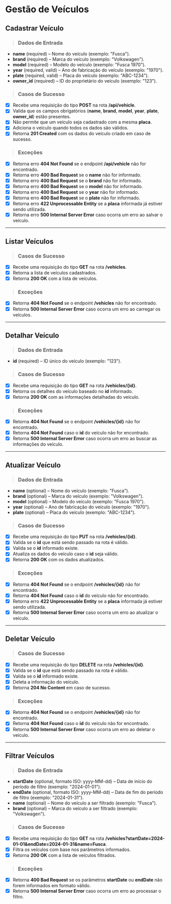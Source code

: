 # Gestão de Veículos

## Cadastrar Veículo

> ### Dados de Entrada
* **name** (required) – Nome do veículo (exemplo: "Fusca").
* **brand** (required) – Marca do veículo (exemplo: "Volkswagen").
* **model** (required) – Modelo do veículo (exemplo: "Fusca 1970").
* **year** (required, valid) – Ano de fabricação do veículo (exemplo: "1970").
* **plate** (required, valid) – Placa do veículo (exemplo: "ABC-1234").
* **owner_id** (required) – ID do proprietário do veículo (exemplo: "123").

> ### Casos de Sucesso
* [X] Recebe uma requisição do tipo **POST** na rota **/api/vehicle**.
* [X] Valida que os campos obrigatórios (**name**, **brand**, **model**, **year**, **plate**, **owner_id**) estão presentes.
* [X] Não permite que um veículo seja cadastrado com a mesma **placa**.
* [X] Adiciona o veículo quando todos os dados são válidos.
* [X] Retorna **201 Created** com os dados do veículo criado em caso de sucesso.

> ### Exceções
* [X] Retorna erro **404 Not Found** se o endpoint **/api/vehicle** não for encontrado.
* [X] Retorna erro **400 Bad Request** se o **name** não for informado.
* [X] Retorna erro **400 Bad Request** se o **brand** não for informado.
* [X] Retorna erro **400 Bad Request** se o **model** não for informado.
* [X] Retorna erro **400 Bad Request** se o **year** não for informado.
* [X] Retorna erro **400 Bad Request** se o **plate** não for informado.
* [X] Retorna erro **422 Unprocessable Entity** se a **placa** informada já estiver sendo utilizada.
* [X] Retorna erro **500 Internal Server Error** caso ocorra um erro ao salvar o veículo.

---

## Listar Veículos

> ### Casos de Sucesso
* [X] Recebe uma requisição do tipo **GET** na rota **/vehicles**.
* [X] Retorna a lista de veículos cadastrados.
* [X] Retorna **200 OK** com a lista de veículos.

> ### Exceções
* [X] Retorna **404 Not Found** se o endpoint **/vehicles** não for encontrado.
* [X] Retorna **500 Internal Server Error** caso ocorra um erro ao carregar os veículos.

---

## Detalhar Veículo

> ### Dados de Entrada
* **id** (required) – ID único do veículo (exemplo: "123").

> ### Casos de Sucesso
* [X] Recebe uma requisição do tipo **GET** na rota **/vehicles/{id}**.
* [X] Retorna os detalhes do veículo baseado no **id** informado.
* [X] Retorna **200 OK** com as informações detalhadas do veículo.

> ### Exceções
* [X] Retorna **404 Not Found** se o endpoint **/vehicles/{id}** não for encontrado.
* [X] Retorna **404 Not Found** caso o **id** do veículo não for encontrado.
* [X] Retorna **500 Internal Server Error** caso ocorra um erro ao buscar as informações do veículo.

---

## Atualizar Veículo

> ### Dados de Entrada
* **name** (optional) – Nome do veículo (exemplo: "Fusca").
* **brand** (optional) – Marca do veículo (exemplo: "Volkswagen").
* **model** (optional) – Modelo do veículo (exemplo: "Fusca 1970").
* **year** (optional) – Ano de fabricação do veículo (exemplo: "1970").
* **plate** (optional) – Placa do veículo (exemplo: "ABC-1234").

> ### Casos de Sucesso
* [X] Recebe uma requisição do tipo **PUT** na rota **/vehicles/{id}**.
* [X] Valida se o **id** que está sendo passado na rota é válido.
* [X] Valida se o **id** informado existe.
* [X] Atualiza os dados do veículo caso o **id** seja válido.
* [X] Retorna **200 OK** com os dados atualizados.

> ### Exceções
* [X] Retorna **404 Not Found** se o endpoint **/vehicles/{id}** não for encontrado.
* [X] Retorna **404 Not Found** caso o **id** do veículo não for encontrado.
* [X] Retorna erro **422 Unprocessable Entity** se a **placa** informada já estiver sendo utilizada.
* [X] Retorna **500 Internal Server Error** caso ocorra um erro ao atualizar o veículo.

---

## Deletar Veículo

> ### Casos de Sucesso
* [X] Recebe uma requisição do tipo **DELETE** na rota **/vehicles/{id}**.
* [X] Valida se o **id** que está sendo passado na rota é válido.
* [X] Valida se o **id** informado existe.
* [X] Deleta a informação do veículo.
* [X] Retorna **204 No Content** em caso de sucesso.

> ### Exceções
* [X] Retorna **404 Not Found** se o endpoint **/vehicles/{id}** não for encontrado.
* [X] Retorna **404 Not Found** caso o **id** do veículo não for encontrado.
* [X] Retorna **500 Internal Server Error** caso ocorra um erro ao deletar o veículo.

---

## Filtrar Veículos

> ### Dados de Entrada
* **startDate** (optional, formato ISO: yyyy-MM-dd) – Data de início do período de filtro (exemplo: "2024-01-01").
* **endDate** (optional, formato ISO: yyyy-MM-dd) – Data de fim do período de filtro (exemplo: "2024-01-31").
* **name** (optional) – Nome do veículo a ser filtrado (exemplo: "Fusca").
* **brand** (optional) – Marca do veículo a ser filtrado (exemplo: "Volkswagen").

> ### Casos de Sucesso
* [X] Recebe uma requisição do tipo **GET** na rota **/vehicles?startDate=2024-01-01&endDate=2024-01-31&name=Fusca**.
* [X] Filtra os veículos com base nos parâmetros informados.
* [X] Retorna **200 OK** com a lista de veículos filtrados.

> ### Exceções
* [X] Retorna **400 Bad Request** se os parâmetros **startDate** ou **endDate** não forem informados em formato válido.
* [X] Retorna **500 Internal Server Error** caso ocorra um erro ao processar o filtro.
